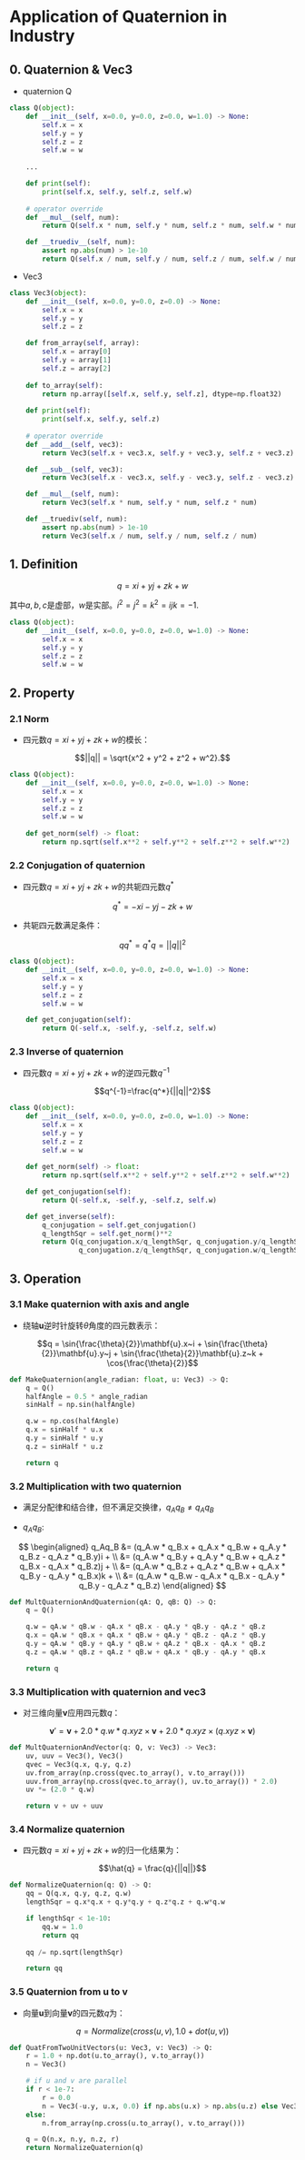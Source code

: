 # Application of Quaternion in Industry

## 0. Quaternion & Vec3

- quaternion Q

```python
class Q(object):
    def __init__(self, x=0.0, y=0.0, z=0.0, w=1.0) -> None:
        self.x = x
        self.y = y
        self.z = z
        self.w = w
    
    ...

    def print(self):
        print(self.x, self.y, self.z, self.w)
    
    # operator override
    def __mul__(self, num):
        return Q(self.x * num, self.y * num, self.z * num, self.w * num)

    def __truediv__(self, num):
        assert np.abs(num) > 1e-10
        return Q(self.x / num, self.y / num, self.z / num, self.w / num)
```

- Vec3

```python
class Vec3(object):
    def __init__(self, x=0.0, y=0.0, z=0.0) -> None:
        self.x = x
        self.y = y
        self.z = z

    def from_array(self, array):
        self.x = array[0]
        self.y = array[1]
        self.z = array[2]
    
    def to_array(self):
        return np.array([self.x, self.y, self.z], dtype=np.float32)
    
    def print(self):
        print(self.x, self.y, self.z)
    
    # operator override
    def __add__(self, vec3):
        return Vec3(self.x + vec3.x, self.y + vec3.y, self.z + vec3.z)

    def __sub__(self, vec3):
        return Vec3(self.x - vec3.x, self.y - vec3.y, self.z - vec3.z)

    def __mul__(self, num):
        return Vec3(self.x * num, self.y * num, self.z * num)

    def __truediv(self, num):
        assert np.abs(num) > 1e-10
        return Vec3(self.x / num, self.y / num, self.z / num)
```

## 1. Definition
$$q = xi + yj + zk + w$$

其中$a, b, c$是虚部，$w$是实部。$i^2=j^2=k^2=ijk=-1$.

```python
class Q(object):
    def __init__(self, x=0.0, y=0.0, z=0.0, w=1.0) -> None:
        self.x = x
        self.y = y
        self.z = z
        self.w = w
```

## 2. Property

### 2.1 Norm
- 四元数$q=xi+yj+zk+w$的模长：

$$||q|| = \sqrt{x^2 + y^2 + z^2 + w^2}.$$

```python
class Q(object):
    def __init__(self, x=0.0, y=0.0, z=0.0, w=1.0) -> None:
        self.x = x
        self.y = y
        self.z = z
        self.w = w
    
    def get_norm(self) -> float:
        return np.sqrt(self.x**2 + self.y**2 + self.z**2 + self.w**2)
```

### 2.2 Conjugation of quaternion

- 四元数$q=xi+yj+zk+w$的共轭四元数$q^*$

$$q^* = -xi-yj-zk+w$$

- 共轭四元数满足条件：

$$qq^*=q^*q=||q||^2$$

```python
class Q(object):
    def __init__(self, x=0.0, y=0.0, z=0.0, w=1.0) -> None:
        self.x = x
        self.y = y
        self.z = z
        self.w = w

    def get_conjugation(self):
        return Q(-self.x, -self.y, -self.z, self.w)
```

### 2.3 Inverse of quaternion

- 四元数$q=xi+yj+zk+w$的逆四元数$q^{-1}$

$$q^{-1}=\frac{q^*}{||q||^2}$$

```python
class Q(object):
    def __init__(self, x=0.0, y=0.0, z=0.0, w=1.0) -> None:
        self.x = x
        self.y = y
        self.z = z
        self.w = w
    
    def get_norm(self) -> float:
        return np.sqrt(self.x**2 + self.y**2 + self.z**2 + self.w**2)

    def get_conjugation(self):
        return Q(-self.x, -self.y, -self.z, self.w)

    def get_inverse(self):
        q_conjugation = self.get_conjugation()
        q_lengthSqr = self.get_norm()**2
        return Q(q_conjugation.x/q_lengthSqr, q_conjugation.y/q_lengthSqr,\
                 q_conjugation.z/q_lengthSqr, q_conjugation.w/q_lengthSqr)
```

## 3. Operation

### 3.1 Make quaternion with axis and angle

- 绕轴$\mathbf{u}$逆时针旋转$\theta$角度的四元数表示：

$$q = \sin{\frac{\theta}{2}}\mathbf{u}.x~i + \sin{\frac{\theta}{2}}\mathbf{u}.y~j + \sin{\frac{\theta}{2}}\mathbf{u}.z~k + \cos{\frac{\theta}{2}}$$

```python
def MakeQuaternion(angle_radian: float, u: Vec3) -> Q:
    q = Q()
    halfAngle = 0.5 * angle_radian
    sinHalf = np.sin(halfAngle)

    q.w = np.cos(halfAngle)
    q.x = sinHalf * u.x
    q.y = sinHalf * u.y
    q.z = sinHalf * u.z

    return q
```

### 3.2 Multiplication with two quaternion
- 满足分配律和结合律，但不满足交换律，$q_Aq_B \neq q_Aq_B$

- $q_Aq_B$:

$$
\begin{aligned}
q_Aq_B &= (q_A.w * q_B.x + q_A.x * q_B.w + q_A.y * q_B.z - q_A.z * q_B.y)i + \\
&= (q_A.w * q_B.y + q_A.y * q_B.w + q_A.z * q_B.x - q_A.x * q_B.z)j + \\
&= (q_A.w * q_B.z + q_A.z * q_B.w + q_A.x * q_B.y - q_A.y * q_B.x)k + \\
&= (q_A.w * q_B.w - q_A.x * q_B.x - q_A.y * q_B.y - q_A.z * q_B.z)
\end{aligned}
$$

```python
def MultQuaternionAndQuaternion(qA: Q, qB: Q) -> Q:
    q = Q()

    q.w = qA.w * qB.w - qA.x * qB.x - qA.y * qB.y - qA.z * qB.z
    q.x = qA.w * qB.x + qA.x * qB.w + qA.y * qB.z - qA.z * qB.y
    q.y = qA.w * qB.y + qA.y * qB.w + qA.z * qB.x - qA.x * qB.z
    q.z = qA.w * qB.z + qA.z * qB.w + qA.x * qB.y - qA.y * qB.x

    return q
```

### 3.3 Multiplication with quaternion and vec3

- 对三维向量$\mathbf{v}$应用四元数$q$：

$$\mathbf{v}' = \mathbf{v} + 2.0 * q.w * q.xyz \times \mathbf{v} + 2.0 * q.xyz \times (q.xyz \times \mathbf{v})$$

```python
def MultQuaternionAndVector(q: Q, v: Vec3) -> Vec3:
    uv, uuv = Vec3(), Vec3()
    qvec = Vec3(q.x, q.y, q.z)
    uv.from_array(np.cross(qvec.to_array(), v.to_array()))
    uuv.from_array(np.cross(qvec.to_array(), uv.to_array()) * 2.0)
    uv *= (2.0 * q.w)

    return v + uv + uuv
```

### 3.4 Normalize quaternion

- 四元数$q=xi+yj+zk+w$的归一化结果为：

$$\hat{q} = \frac{q}{||q||}$$

```python
def NormalizeQuaternion(q: Q) -> Q:
    qq = Q(q.x, q.y, q.z, q.w)
    lengthSqr = q.x*q.x + q.y*q.y + q.z*q.z + q.w*q.w

    if lengthSqr < 1e-10:
        qq.w = 1.0
        return qq
    
    qq /= np.sqrt(lengthSqr)

    return qq
```

### 3.5 Quaternion from u to v

- 向量$\mathbf{u}$到向量$\mathbf{v}$的四元数$q$为：

$$q = Normalize(cross(u, v), 1.0 + dot(u, v))$$

```python
def QuatFromTwoUnitVectors(u: Vec3, v: Vec3) -> Q:
    r = 1.0 + np.dot(u.to_array(), v.to_array())
    n = Vec3()

    # if u and v are parallel
    if r < 1e-7:
        r = 0.0
        n = Vec3(-u.y, u.x, 0.0) if np.abs(u.x) > np.abs(u.z) else Vec3(0.0, -u.z, u.y)
    else:
        n.from_array(np.cross(u.to_array(), v.to_array()))

    q = Q(n.x, n.y, n.z, r)
    return NormalizeQuaternion(q)
```